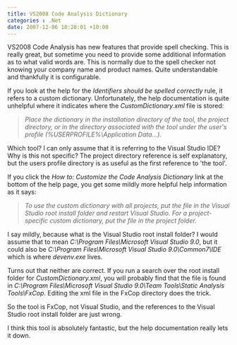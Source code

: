 ```yaml
---
title: VS2008 Code Analysis Dictionary
categories : .Net
date: 2007-12-06 10:28:01 +10:00
---
```


VS2008 Code Analysis has new features that provide spell checking. This is really great, but sometime you need to provide some additional information as to what valid words are. This is normally due to the spell checker not knowing your company name and product names. Quite understandable and thankfully it is configurable.

If you look at the help for the _Identifiers should be spelled correctly_ rule, it refers to a custom dictionary. Unfortunately, the help documentation is quite unhelpful where it indicates where the _CustomDictionary.xml_ file is stored:

> _Place the dictionary in the installation directory of the tool, the project directory, or in the directory associated with the tool under the user's profile (%USERPROFILE%\Application Data\...)._

<!--more-->

Which tool? I can only assume that it is referring to the Visual Studio IDE? Why is this not specific? The project directory reference is self explanatory, but the users profile directory is as useful as the first reference to 'the tool'.

If you click the _How to: Customize the Code Analysis Dictionary_ link at the bottom of the help page, you get some mildly more helpful help information as it says:

> _To use the custom dictionary with all projects, put the file in the Visual Studio root install folder and restart Visual Studio. For a project-specific custom dictionary, put the file in the project folder._

I say mildly, because what is the Visual Studio root install folder? I would assume that to mean _C:\Program Files\Microsoft Visual Studio 9.0_, but it could also be _C:\Program Files\Microsoft Visual Studio 9.0\Common7\IDE_ which is where _devenv.exe_ lives. 

Turns out that neither are correct. If you run a search over the root install folder for _CustomDictionary.xml_, you will probably find that the file is found in _C:\Program Files\Microsoft Visual Studio 9.0\Team Tools\Static Analysis Tools\FxCop_. Editing the xml file in the FxCop directory does the trick. 

So the tool is FxCop, not Visual Studio, and the references to the Visual Studio root install folder are just wrong.

I think this tool is absolutely fantastic, but the help documentation really lets it down.


